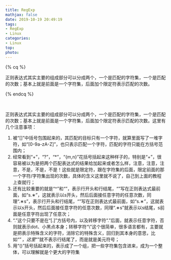 ```yaml
---
title: RegExp
mathjax: false
date: 2019-10-19 20:49:19
tags:
- RegExp
- Linux
categories:
- Linux
top:
photo:
---
```




{% cq %}

正则表达式其实主要的组成部分可以分成两个，一个是匹配的字符集，一个是匹配的次数；基本上就是前面是一个字符集，后面加个限定符表示匹配的次数。

{% endcq %}

<!-- more -->

<br>

正则表达式其实主要的组成部分可以分成两个，一个是匹配的字符集，一个是匹配的次数；基本上就是前面是一个字符集，后面加个限定符表示匹配的次数。这里有几个注意事项：

1. 被“[]”中括号包围起来的，其匹配的目标只有一个字符，就算里面写了一堆字符，如“[0-9a-zA-Z]”，也只表示匹配一个字符，匹配的字符只能在方括号范围内；
2. 经常看到“+”，“?”，“*”，“{m,n}”花括号括起来这种样子的，特别是“+”，很容易被以为是把两个匹配表达式的结果给加起来或者怎么样，注意，注意，注意，不是，不是，不是！这些就是限定符，跟在字符集的后面，限定前面的那一个字符/字符集出现的次数，具体的含义这里就不说了，自己到上面的教程上查就行；
3. 还有比较重要的就是“^”和“”，表示行开头和行结尾，“”写在正则表达式最前面，如“s.∗”，这就表示以s开头，然后后面接任意字符的任意次数，同理“.∗s”，表示行开头和行结尾，“”写在正则表达式最前面，如“s.∗”，这就表示以s开头，然后后面接任意字符的任意次数，同理“.∗s”就表示以s结尾，s前面是任意字符出现了任意次；
4. “.”这个只要不是在“[.]”方括号内，以及转移字符“\.”后面，就表示任意字符，否则就表示dot、小黑点本身；转移字符“\”这个很简单，很多语言都有，主要就是把表示特殊含义的字符，消除它的特殊含义，回归到其本身的意思，比如“$”，这里“$”就不表示行结尾了，而是就是美元符号；
5. 用“()”括号括起来的，表示成了一个组，把一些字符集包含进来，成为一个整体，可以理解就是个更大的字符集